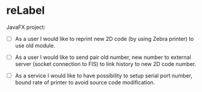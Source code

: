# reLabel

JavaFX project:
- [ ] As a user I would like to reprint new 2D code  (by using Zebra printer) to use old module.
- [ ] As a user I would like to send pair old number, new number to external server (socket connection to FIS) to link history to new 2D code number.
- [ ] As a service I would like to have possibility to setup serial port number,  bound rate  of printer to avoid source code modification.

